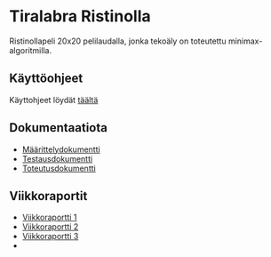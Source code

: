 # Tiralabra Ristinolla

Ristinollapeli 20x20 pelilaudalla, jonka tekoäly on toteutettu minimax-algoritmilla.

## Käyttöohjeet

Käyttohjeet löydät [täältä](./Dokumentaatio/kayttoohje.md)

## Dokumentaatiota

- [Määrittelydokumentti](/Dokumentaatio/maarittelydokumentti.md)
- [Testausdokumentti](/Dokumentaatio/testausdokumentti.md)
- [Toteutusdokumentti](/Dokumentaatio/toteutusdokumentti.md)

## Viikkoraportit
- [Viikkoraportti 1](/Dokumentaatio/Viikkoraportit/viikkoraportti1.md)
- [Viikkoraportti 2](/Dokumentaatio/Viikkoraportit/viikkoraportti2.md)
- [Viikkoraportti 3](/Dokumentaatio/Viikkoraportit/viikkoraportti3.md)
- 
